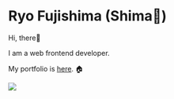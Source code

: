 # Ryo Fujishima (Shima🐾)
Hi, there👋

I am a web frontend developer.

My portfolio is [here](https://fujishima.dev/). 🏠

<div style="display: flex; justify-content: space-between; align-items: center;">
  <a href="https://github.com/anuraghazra/github-readme-stats">
  <img src="https://github-readme-stats.vercel.app/api?username=Co9xs&count_private=true&show_icons=true" />
</a>
</div>

